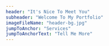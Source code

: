```yaml
---
header: "It's Nice To Meet You"
subheader: "Welcome To My Portfolio"
imageFileName: "header-bg.jpg"
jumpToAnchor: "Services"
jumpToAnchorText: "Tell Me More"
---
```

